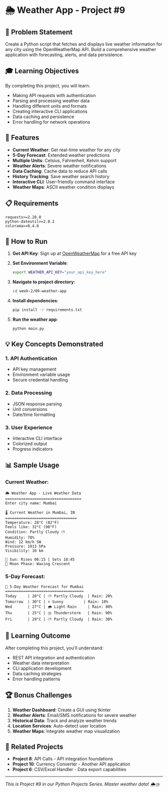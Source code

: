 # 🌦️ Weather App - Project #9

## 🎯 Problem Statement

Create a Python script that fetches and displays live weather information for any city using the OpenWeatherMap API. Build a comprehensive weather application with forecasting, alerts, and data persistence.

## 🎓 Learning Objectives

By completing this project, you will learn:
- Making API requests with authentication
- Parsing and processing weather data
- Handling different units and formats
- Creating interactive CLI applications
- Data caching and persistence
- Error handling for network operations

## 🔧 Features

- **Current Weather**: Get real-time weather for any city
- **5-Day Forecast**: Extended weather predictions
- **Multiple Units**: Celsius, Fahrenheit, Kelvin support
- **Weather Alerts**: Severe weather notifications
- **Data Caching**: Cache data to reduce API calls
- **History Tracking**: Save weather search history
- **Interactive CLI**: User-friendly command interface
- **Weather Maps**: ASCII weather condition displays

## 📋 Requirements

```
requests>=2.28.0
python-dateutil>=2.8.2
colorama>=0.4.6
```

## 🚀 How to Run

1. **Get API Key**: Sign up at [OpenWeatherMap](https://openweathermap.org/api) for a free API key

2. **Set Environment Variable**:
   ```bash
   export WEATHER_API_KEY="your_api_key_here"
   ```

3. **Navigate to project directory**:
   ```bash
   cd week-2/09-weather-app
   ```

4. **Install dependencies**:
   ```bash
   pip install -r requirements.txt
   ```

5. **Run the weather app**:
   ```bash
   python main.py
   ```

## 💡 Key Concepts Demonstrated

### 1. API Authentication
- API key management
- Environment variable usage
- Secure credential handling

### 2. Data Processing
- JSON response parsing
- Unit conversions
- Date/time formatting

### 3. User Experience
- Interactive CLI interface
- Colorized output
- Progress indicators

## 📊 Sample Usage

### Current Weather:
```
🌦️ Weather App - Live Weather Data
==================================
Enter city name: Mumbai

🌡️ Current Weather in Mumbai, IN
================================
Temperature: 28°C (82°F)
Feels like: 32°C (90°F)
Condition: Partly Cloudy ⛅
Humidity: 78%
Wind: 12 km/h SW
Pressure: 1013 hPa
Visibility: 10 km

🌅 Sun: Rises 06:15 | Sets 18:45
🌙 Moon Phase: Waxing Crescent
```

### 5-Day Forecast:
```
📅 5-Day Weather Forecast for Mumbai
===================================
Today     | 28°C | ⛅ Partly Cloudy  | Rain: 20%
Tomorrow  | 30°C | ☀️ Sunny         | Rain: 10%
Wed       | 27°C | 🌧️ Light Rain     | Rain: 80%
Thu       | 25°C | ⛈️ Thunderstorm   | Rain: 90%
Fri       | 29°C | ⛅ Partly Cloudy  | Rain: 30%
```

## 🎯 Learning Outcome

After completing this project, you'll understand:
- REST API integration and authentication
- Weather data interpretation
- CLI application development
- Data caching strategies
- Error handling patterns

## 🏆 Bonus Challenges

1. **Weather Dashboard**: Create a GUI using tkinter
2. **Weather Alerts**: Email/SMS notifications for severe weather
3. **Historical Data**: Track and analyze weather trends
4. **Location Services**: Auto-detect user location
5. **Weather Maps**: Integrate weather map visualization

## 🔗 Related Projects

- **Project 8**: API Calls - API integration foundations
- **Project 10**: Currency Converter - Another API application
- **Project 6**: CSV/Excel Handler - Data export capabilities

---

*This is Project #9 in our Python Projects Series. Master weather data! 🌦️⛈️*
